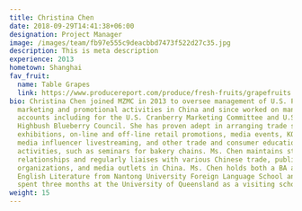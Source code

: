 ```yaml
---
title: Christina Chen
date: 2018-09-29T14:41:38+06:00
designation: Project Manager
image: /images/team/fb97e555c9deacbbd7473f522d27c35.jpg
description: This is meta description
experience: 2013
hometown: Shanghai
fav_fruit:
  name: Table Grapes
  link: https://www.producereport.com/produce/fresh-fruits/grapefruits
bio: Christina Chen joined MZMC in 2013 to oversee management of U.S. Pecan’s
  marketing and promotional activities in China and since worked on many
  accounts including for the U.S. Cranberry Marketing Committee and U.S.
  Highbush Blueberry Council. She has proven adept in arranging trade shows,
  exhibitions, on-line and off-line retail promotions, media events, KOL/social
  media influencer livestreaming, and other trade and consumer educational
  activities, such as seminars for bakery chains. Ms. Chen maintains strong
  relationships and regularly liaises with various Chinese trade, public
  organizations, and media outlets in China. Ms. Chen holds both a BA and MA in
  English Literature from Nantong University Foreign Language School and has
  spent three months at the University of Queensland as a visiting scholar.
weight: 15
---
```

